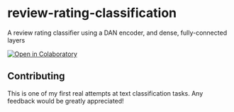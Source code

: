 # review-rating-classification
A review rating classifier using a DAN encoder, and dense, fully-connected layers

[![Open in Colaboratory](https://www.tensorflow.org/hub/images/open_in_colab.png)](https://colab.research.google.com/drive/1U7MJYN7SU0qeeWgAUGqvSCtTLBjI1M9w)

## Contributing

This is one of my first real attempts at text classification tasks. Any feedback would be greatly appreciated! 
